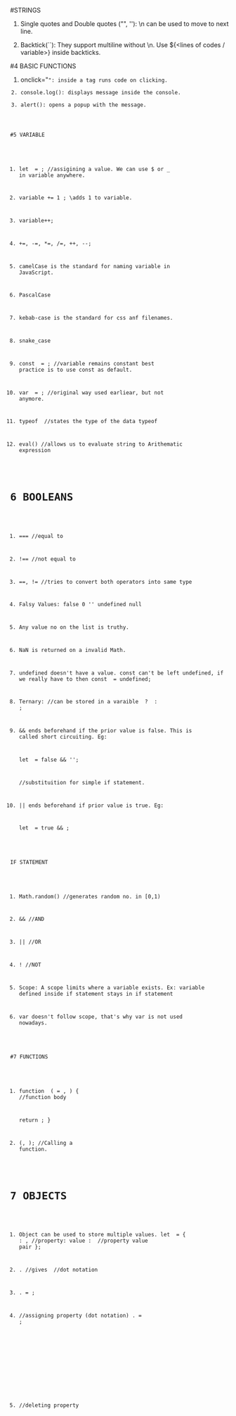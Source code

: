 #STRINGS

1. Single quotes and Double quotes ("", ''):
  \n can be used to move to next line.

2. Backtick(``):
  They support multiline without \n.
  Use ${<lines of codes / variable>} inside backticks.


#4 BASIC FUNCTIONS

1. onclick="<code>":  inside a tag runs code on clicking.
2. console.log(): displays message inside the console.
3. alert(): opens a popup with the message.


#5 VARIABLE

1. let <variable> = <value>;      //assigining a value.
  We can use $ or _ in variable anywhere.

2. variable += 1 ;        \\adds 1 to variable.
3. variable++;
4. +=, -=, *=, /=, ++, --;

5. camelCase is the standard for naming variable in JavaScript.
6. PascalCase
7. kebab-case is the standard for css anf filenames.
8. snake_case

9. const <variable> = <value>;    //variable remains constant
  best practice is to use const as default.

10. var <variable> = <value>;     //original way
  used earliear, but not anymore.

11. typeof <varialbe>       //states the type of the data
    typeof <value>

12. eval()    //allows us to evaluate string to Arithematic expression


# 6 BOOLEANS

1. ===        //equal to
2. !==        //not equal to
3. ==, !=     //tries to convert both operators into same type

4. Falsy Values: false  0   ''  undefined   null
5. Any value no on the list is truthy.

7. NaN is returned on a invalid Math.

8. undefined doesn't have a value.
  const can't be left undefined, if we really have to then
  const <variable> = undefined;

9. Ternary:     //can be stored in a varaible
  <exp1> ? <exp2> : <exp3>;

10. && ends beforehand if the prior value is false.
    This is called short circuiting. Eg:

    let <variable> = false && '<string>';

    //substituition for simple if statement.

11. || ends beforehand if prior value is true. Eg: 

    let <variable> = true && <data>;

  IF STATEMENT

1. Math.random()  //generates random no. in [0,1)

2. &&             //AND
3. ||             //OR
4. !              //NOT

5. Scope: A scope limits where a variable exists.
  Ex: variable defined inside if statement stays in if statement

6. var doesn't follow scope, that's why var is not used nowadays.


#7 FUNCTIONS

1. function <identifier> (<parameter1> = <default>, <paramemter2>) {
    //function body

    return <data>;
  }

2. <identifier>(<parameter1>, <parameter2>);
  //Calling a function.


# 7 OBJECTS

1. Object can be used to store multiple values.
  let <object> = {
    <var1>: <value1>,   //property: value
    <var2>: <value2>    //property value pair
  };

2. <object>.<var1>      //gives <value1>
  //dot notation

3. <object>.<var2> = <value3>;

4. //assigning property (dot notation)
  <object>.<newVar> = <newVal>;

5. //deleting property
  <object>.<var1>;

6. //bracket notation
  <object>['<var1>']

  <object> {
    ['<var1>']: <val1>,
    '<var2> : <val2>,

    <var3>: function <function>() {

    }
  };

  //bracket notation is helpful for variables with '-'
  //since, javascript treats it as minus sign while calling
  //can perforem operations inside it

7. function inside object is a method.

8. // while defining an object if <variable> === <value>
  <variable>: <value>,      //can be rewritten as
  <varialble>,

9. //insted of this inside an object
  <function>: function <function>() {
    }

  <function>() {
    
  }

8. BUILT IN OBJECTS:
  Math, JSON, localStorage

9. JSON: just like JavaScript object but less features.
  use of double quotes only for variable and values.
  doesn't support functions inside it.

  it is compatible with many programming language

10. JSON.stringify(<object>)      //converts object to JSON
  //returns a string value.

11. JSON.parse(<object>)      //converts JSON to object

    #LocalStorage

12. localStorage.setItem('<var1>, '<value1>);
  localStorage.getItem('<var1>,);

13. 'null' : intentionally watnt something to be empty.
  'undefined': unintentional null (function treats  null as a variable)

14. '<string>'.lenght;
  '<string>'.toUpperCase();
  '<string>'.toLowerCase();
  '<string>'.repeat(<num>);

15. can't equate to objects with same value.

16. cosnt message = <object>.message;      //This can be rewritten as
  const {message} = <object>;              //Same as above
  const {<var1>, <value1>} = <object>;


# 9 DOCUMENT OBJECT MODEL



  